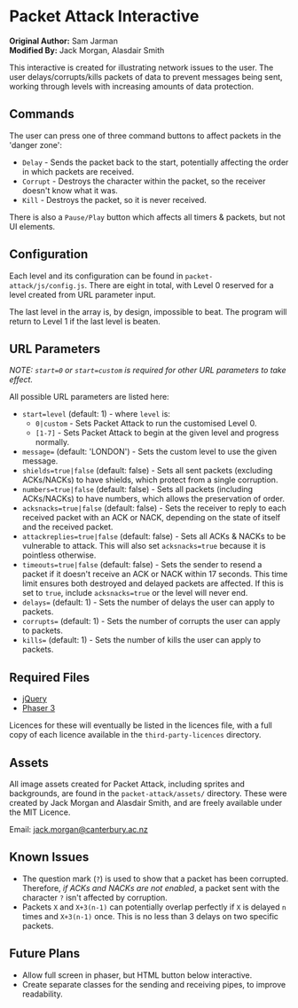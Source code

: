 # Packet Attack Interactive

**Original Author:** Sam Jarman  
**Modified By:** Jack Morgan, Alasdair Smith

This interactive is created for illustrating network issues to the user.
The user delays/corrupts/kills packets of data to prevent messages being sent, working through levels with increasing amounts of data protection.

## Commands

The user can press one of three command buttons to affect packets in the 'danger zone':

- `Delay` - Sends the packet back to the start, potentially affecting the order in which packets are received.
- `Corrupt` - Destroys the character within the packet, so the receiver doesn't know what it was.
- `Kill` - Destroys the packet, so it is never received.

There is also a `Pause/Play` button which affects all timers & packets, but not UI elements.

## Configuration

Each level and its configuration can be found in `packet-attack/js/config.js`.
There are eight in total, with Level 0 reserved for a level created from URL parameter input.

The last level in the array is, by design, impossible to beat.
The program will return to Level 1 if the last level is beaten.

## URL Parameters

*NOTE: `start=0` or `start=custom` is required for other URL parameters to take effect.*

All possible URL parameters are listed here:

- `start=level` (default: 1) - where `level` is:
  - `0|custom` - Sets Packet Attack to run the customised Level 0.
  - `[1-7]` - Sets Packet Attack to begin at the given level and progress normally.
- `message=` (default: 'LONDON') - Sets the custom level to use the given message.
- `shields=true|false` (default: false) - Sets all sent packets (excluding ACKs/NACKs) to have shields, which protect from a single corruption.
- `numbers=true|false` (default: false) - Sets all packets (including ACKs/NACKs) to have numbers, which allows the preservation of order.
- `acksnacks=true|false` (default: false) - Sets the receiver to reply to each received packet with an ACK or NACK, depending on the state of itself and the received packet.
- `attackreplies=true|false` (default: false) - Sets all ACKs & NACKs to be vulnerable to attack. This will also set `acksnacks=true` because it is pointless otherwise.
- `timeouts=true|false` (default: false) - Sets the sender to resend a packet if it doesn't receive an ACK or NACK within 17 seconds. This time limit ensures both destroyed and delayed packets are affected. If this is set to `true`, include `acksnacks=true` or the level will never end.
- `delays=` (default: 1) - Sets the number of delays the user can apply to packets.
- `corrupts=` (default: 1) - Sets the number of corrupts the user can apply to packets.
- `kills=` (default: 1) - Sets the number of kills the user can apply to packets.

## Required Files

- [jQuery](https://jquery.com/)
- [Phaser 3](https://github.com/photonstorm/phaser)

Licences for these will eventually be listed in the licences file, with a full copy of each licence available in the `third-party-licences` directory.

## Assets

All image assets created for Packet Attack, including sprites and backgrounds, are found in the `packet-attack/assets/` directory.
These were created by Jack Morgan and Alasdair Smith, and are freely available under the MIT Licence.

Email: jack.morgan@canterbury.ac.nz

## Known Issues

- The question mark (`?`) is used to show that a packet has been corrupted. Therefore, *if ACKs and NACKs are not enabled*, a packet sent with the character `?` isn't affected by corruption.
- Packets `X` and `X+3(n-1)` can potentially overlap perfectly if `X` is delayed `n` times and `X+3(n-1)` once. This is no less than 3 delays on two specific packets.

## Future Plans

- Allow full screen in phaser, but HTML button below interactive.
- Create separate classes for the sending and receiving pipes, to improve readability.
